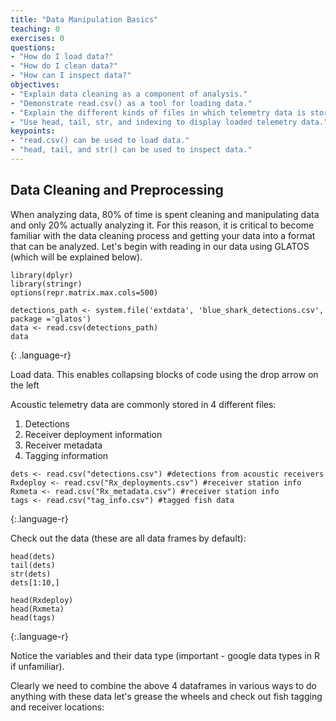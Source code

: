 ```yaml
---
title: "Data Manipulation Basics"
teaching: 0
exercises: 0
questions:
- "How do I load data?"
- "How do I clean data?"
- "How can I inspect data?"
objectives:
- "Explain data cleaning as a component of analysis."
- "Demonstrate read.csv() as a tool for loading data."
- "Explain the different kinds of files in which telemetry data is stored."
- "Use head, tail, str, and indexing to display loaded telemetry data."
keypoints:
- "read.csv() can be used to load data."
- "head, tail, and str() can be used to inspect data."
---
```


## Data Cleaning and Preprocessing

When analyzing data, 80% of time is spent cleaning and manipulating data and only 20% actually analyzing it. For this reason, it is critical to become familiar with the data cleaning process and getting your data into a format that can be analyzed. Let's begin with reading in our data using GLATOS (which will be explained below).


~~~
library(dplyr)
library(stringr)
options(repr.matrix.max.cols=500)

detections_path <- system.file('extdata', 'blue_shark_detections.csv', package ='glatos')
data <- read.csv(detections_path)
data
~~~
{: .language-r}

Load data.
This enables collapsing blocks of code using the drop arrow on the left

Acoustic telemetry data are commonly stored in 4 different files:
1. Detections
2. Receiver deployment information
3. Receiver metadata
4. Tagging information

~~~
dets <- read.csv("detections.csv") #detections from acoustic receivers
Rxdeploy <- read.csv("Rx_deployments.csv") #receiver station info
Rxmeta <- read.csv("Rx_metadata.csv") #receiver station info
tags <- read.csv("tag_info.csv") #tagged fish data
~~~
{:.language-r}

Check out the data (these are all data frames by default):

~~~
head(dets)
tail(dets)
str(dets)
dets[1:10,]

head(Rxdeploy)
head(Rxmeta)
head(tags)
~~~
{:.language-r}


Notice the variables and their data type (important - google data types in R if unfamiliar).

Clearly we need to combine the above 4 dataframes in various ways to do anything with these data
let's grease the wheels and check out fish tagging and receiver locations:
